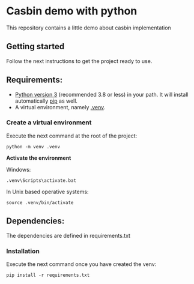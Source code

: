 # Casbin demo with python

This repository contains a little demo about casbin implementation

## Getting started

Follow the next instructions to get the project ready to use.

## Requirements:

- [Python version 3](https://www.python.org/download/releases/3.0/) (recommended 3.8 or less) in your path. It will install
  automatically [pip](https://pip.pypa.io/en/stable/) as well.
- A virtual environment, namely [.venv](https://docs.python.org/3/library/venv.html).

### Create a virtual environment

Execute the next command at the root of the project:

```shell
python -m venv .venv
```

**Activate the environment**

Windows:
```shell
.venv\Scripts\activate.bat
```

In Unix based operative systems:

```shell
source .venv/bin/activate
```

## Dependencies:

The dependencies are defined in requirements.txt 

### Installation

Execute the next command once you have created the venv:

```shell
pip install -r requirements.txt
```
